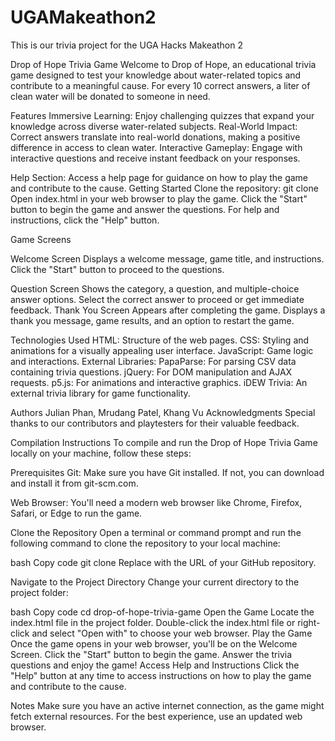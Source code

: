 # UGAMakeathon2
This is our trivia project for the UGA Hacks Makeathon 2

Drop of Hope Trivia Game
Welcome to Drop of Hope, an educational trivia game designed to test your knowledge about water-related topics and contribute to a meaningful cause. For every 10 correct answers, a liter of clean water will be donated to someone in need.

Features
Immersive Learning: Enjoy challenging quizzes that expand your knowledge across diverse water-related subjects.
Real-World Impact: Correct answers translate into real-world donations, making a positive difference in access to clean water.
Interactive Gameplay: Engage with interactive questions and receive instant feedback on your responses.

Help Section: Access a help page for guidance on how to play the game and contribute to the cause.
Getting Started
Clone the repository: git clone <repository-url>
Open index.html in your web browser to play the game.
Click the "Start" button to begin the game and answer the questions.
For help and instructions, click the "Help" button.

Game Screens

Welcome Screen
Displays a welcome message, game title, and instructions.
Click the "Start" button to proceed to the questions.

Question Screen
Shows the category, a question, and multiple-choice answer options.
Select the correct answer to proceed or get immediate feedback.
Thank You Screen
Appears after completing the game.
Displays a thank you message, game results, and an option to restart the game.

Technologies Used
HTML: Structure of the web pages.
CSS: Styling and animations for a visually appealing user interface.
JavaScript: Game logic and interactions.
External Libraries:
PapaParse: For parsing CSV data containing trivia questions.
jQuery: For DOM manipulation and AJAX requests.
p5.js: For animations and interactive graphics.
iDEW Trivia: An external trivia library for game functionality.

Authors
Julian Phan, Mrudang Patel, Khang Vu
Acknowledgments
Special thanks to our contributors and playtesters for their valuable feedback.

Compilation Instructions
To compile and run the Drop of Hope Trivia Game locally on your machine, follow these steps:

Prerequisites
Git: Make sure you have Git installed. If not, you can download and install it from git-scm.com.

Web Browser: You'll need a modern web browser like Chrome, Firefox, Safari, or Edge to run the game.

Clone the Repository
Open a terminal or command prompt and run the following command to clone the repository to your local machine:

bash
Copy code
git clone <repository-url>
Replace <repository-url> with the URL of your GitHub repository.

Navigate to the Project Directory
Change your current directory to the project folder:

bash
Copy code
cd drop-of-hope-trivia-game
Open the Game
Locate the index.html file in the project folder.
Double-click the index.html file or right-click and select "Open with" to choose your web browser.
Play the Game
Once the game opens in your web browser, you'll be on the Welcome Screen.
Click the "Start" button to begin the game.
Answer the trivia questions and enjoy the game!
Access Help and Instructions
Click the "Help" button at any time to access instructions on how to play the game and contribute to the cause.

Notes
Make sure you have an active internet connection, as the game might fetch external resources.
For the best experience, use an updated web browser.
